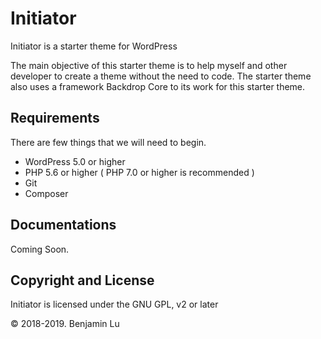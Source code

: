 # Initiator
Initiator is a starter theme for WordPress

The main objective of this starter theme is to help myself and other developer to create a theme without the need to code. The starter theme also uses a framework Backdrop Core to its work for this starter theme.

## Requirements
There are few things that we will need to begin.

- WordPress 5.0 or higher
- PHP 5.6 or higher ( PHP 7.0 or higher is recommended )
- Git
- Composer


## Documentations
Coming Soon.

## Copyright and License
Initiator is licensed under the GNU GPL, v2 or later

© 2018-2019. Benjamin Lu